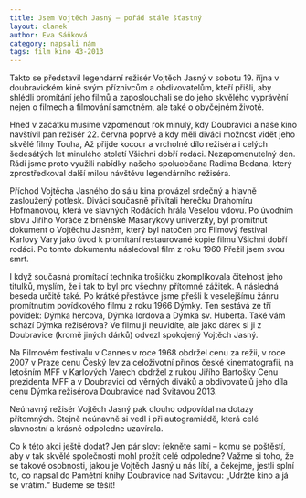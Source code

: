 ```yaml
---
title: Jsem Vojtěch Jasný – pořád stále šťastný
layout: clanek
author: Eva Sáňková
category: napsali nám
tags: film kino 43-2013
---
```


Takto se představil legendární režisér Vojtěch Jasný v sobotu 19. října v doubravickém kině svým příznivcům a obdivovatelům, kteří přišli, aby shlédli promítání jeho filmů a zaposlouchali se do jeho skvělého vyprávění nejen o filmech a filmování samotném, ale také o obyčejném životě. 

Hned v začátku musíme vzpomenout rok minulý, kdy Doubravici a naše kino navštívil pan režisér 22. června poprvé a kdy měli diváci možnost vidět jeho skvělé filmy Touha, Až přijde kocour a vrcholné dílo režiséra i celých šedesátých let minulého století Všichni dobří rodáci. Nezapomenutelný den. Rádi jsme proto využili nabídky našeho spoluobčana Radima Bedana, který zprostředkoval další milou návštěvu legendárního režiséra. 

Příchod Vojtěcha Jasného do sálu kina provázel srdečný a hlavně zasloužený potlesk. Diváci současně přivítali herečku Drahomíru Hofmanovou, která ve slavných Rodácích hrála Veselou vdovu. Po úvodním slovu Jiřího Voráče z brněnské Masarykovy univerzity, byl promítnut dokument o Vojtěchu Jasném, který byl natočen pro Filmový festival Karlovy Vary jako úvod k promítání restaurované kopie filmu Všichni dobří rodáci. Po tomto dokumentu následoval film z roku 1960 Přežil jsem svou smrt. 

I když současná promítací technika trošičku zkomplikovala čitelnost jeho titulků, myslím, že i tak to byl pro všechny přítomné zážitek. A následná beseda určitě také. Po krátké přestávce jsme přešli k veselejšímu žánru promítnutím povídkového filmu z roku 1966 Dýmky. Ten sestává ze tří povídek: Dýmka hercova, Dýmka lordova a Dýmka sv. Huberta. Také vám schází Dýmka režisérova? Ve filmu ji neuvidíte, ale jako dárek si ji z Doubravice (kromě jiných dárků) odvezl spokojený Vojtěch Jasný. 

Na Filmovém festivalu v Cannes v roce 1968 obdržel cenu za režii, v roce 2007 v Praze cenu Český lev za celoživotní přínos české kinematografii, na letošním MFF v Karlových Varech obdržel z rukou Jiřího Bartošky Cenu prezidenta MFF a v Doubravici od věrných diváků a obdivovatelů jeho díla cenu Dýmka režisérova Doubravice nad Svitavou 2013. 

Neúnavný režisér Vojtěch Jasný pak dlouho odpovídal na dotazy přítomných. Stejně neúnavně si vedl i při autogramiádě, která celé slavnostní a krásné odpoledne uzavírala. 

Co k této akci ještě dodat? Jen pár slov: řekněte sami – komu se poštěstí, aby v tak skvělé společnosti mohl prožít celé odpoledne? Važme si toho, že se takové osobnosti, jakou je Vojtěch Jasný u nás líbí, a čekejme, jestli splní to, co napsal do Pamětní knihy Doubravice nad Svitavou: „Udržte kino a já se vrátím.“ Budeme se těšit! 